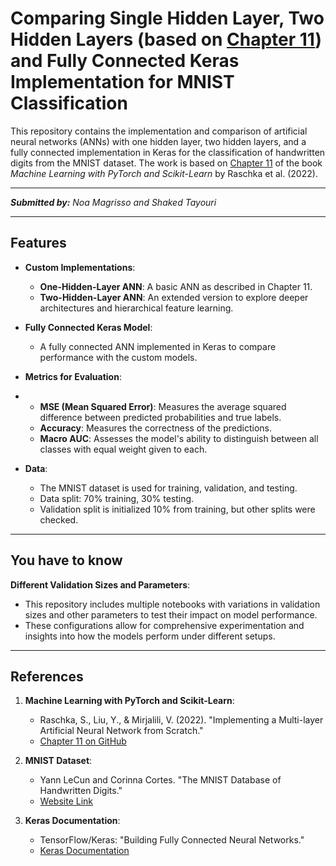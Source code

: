 # **Comparing Single Hidden Layer, Two Hidden Layers (based on [Chapter 11](https://github.com/rasbt/machine-learning-book/blob/main/ch11/ch11.ipynb)) and Fully Connected Keras Implementation for MNIST Classification**

This repository contains the implementation and comparison of artificial neural networks (ANNs) with one hidden layer, two hidden layers, and a fully connected implementation in Keras for the classification of handwritten digits from the MNIST dataset. The work is based on [Chapter 11](https://github.com/rasbt/machine-learning-book/blob/main/ch11/ch11.ipynb) of the book *Machine Learning with PyTorch and Scikit-Learn* by Raschka et al. (2022).

---

***Submitted by:*** *Noa Magrisso and Shaked Tayouri*

---

## **Features**

- **Custom Implementations**:
  - **One-Hidden-Layer ANN**: A basic ANN as described in Chapter 11.
  - **Two-Hidden-Layer ANN**: An extended version to explore deeper architectures and hierarchical feature learning.

- **Fully Connected Keras Model**:
  - A fully connected ANN implemented in Keras to compare performance with the custom models.

- **Metrics for Evaluation**:
- - **MSE (Mean Squared Error)**: Measures the average squared difference between predicted probabilities and true labels.
  - **Accuracy**: Measures the correctness of the predictions.
  - **Macro AUC**: Assesses the model's ability to distinguish between all classes with equal weight given to each.
  
- **Data**:
  - The MNIST dataset is used for training, validation, and testing.
  - Data split: 70% training, 30% testing.
  - Validation split is initialized 10% from training, but other splits were checked.

---

## **You have to know**

**Different Validation Sizes and Parameters**:
 - This repository includes multiple notebooks with variations in validation sizes and other parameters to test their impact on model performance.
 - These configurations allow for comprehensive experimentation and insights into how the models perform under different setups.

---

## **References**

1. **Machine Learning with PyTorch and Scikit-Learn**:
   - Raschka, S., Liu, Y., & Mirjalili, V. (2022). "Implementing a Multi-layer Artificial Neural Network from Scratch."
   - [Chapter 11 on GitHub](https://github.com/rasbt/machine-learning-book/blob/main/ch11/ch11.ipynb)

2. **MNIST Dataset**:
   - Yann LeCun and Corinna Cortes. "The MNIST Database of Handwritten Digits."
   - [Website Link](http://yann.lecun.com/exdb/mnist/)

3. **Keras Documentation**:
   - TensorFlow/Keras: "Building Fully Connected Neural Networks."
   - [Keras Documentation](https://keras.io/guides/sequential_model/)
